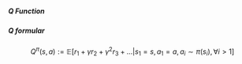 ##### Q Function

##### Q formular
$$Q^\pi(s, a) :=\mathbb{E}[r_1 + \gamma r_2 + \gamma ^2 r_3 + ...|s_1 = s, a_1 = a, a_i \sim \pi(s_i), \forall i > 1]$$